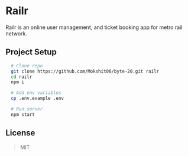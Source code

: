 # Railr

Railr is an online user management, and ticket booking app for metro rail network.

## Project Setup

```bash
  # Clone repo
  git clone https://github.com/Mokshit06/byte-20.git railr
  cd railr
  npm i

  # Add env variables
  cp .env.example .env

  # Run server
  npm start
```

## License

> MIT
